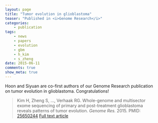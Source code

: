 ```yaml
---
layout: page
title: "Tumor evolution in glioblastoma"
teaser: "Published in <i>Genome Research</i>"
categories:
    - publication
tags:
    - news
    - papers
    - evolution
    - gbm
    - h_kim
    - s_zheng
date: 2015-06-11
comments: true
show_meta: true
---
```


Hoon and Siyuan are co-first authors of our Genome Research publication on tumor evolution in glioblastoma. Congratulations!

>Kim H, Zheng S, ..., Verhaak RG. Whole-genome and multisector exome sequencing of primary and post-treatment glioblastoma reveals patterns of tumor evolution. *Genome Res.* 2015. PMID: [25650244](http://www.ncbi.nlm.nih.gov/pubmed/25650244) [Full text article](http://genome.cshlp.org/content/early/2015/02/03/gr.180612.114.abstract)
